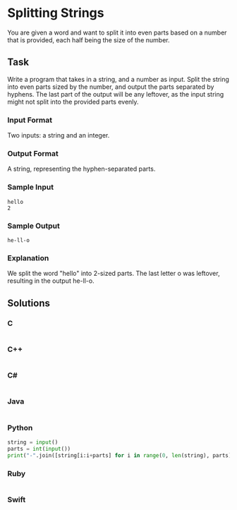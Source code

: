 # Splitting Strings
You are given a word and want to split it into even parts based on a number that is provided, each half being the size of the number.
## Task
Write a program that takes in a string, and a number as input. Split the string into even parts sized by the number, and output the parts separated by hyphens. The last part of the output will be any leftover, as the input string might not split into the provided parts evenly.
### Input Format
Two inputs: a string and an integer.
### Output Format
A string, representing the hyphen-separated parts.
### Sample Input
```
hello
2
```
### Sample Output
```
he-ll-o
```
### Explanation
We split the word "hello" into 2-sized parts. The last letter o was leftover, resulting in the output he-ll-o.
## Solutions
### C
```c
```
### C++
```cpp
```
### C#
```cs
```
### Java
```java
```
### Python
```python
string = input()
parts = int(input())
print("-".join([string[i:i+parts] for i in range(0, len(string), parts)]))
```
### Ruby
```ruby
```
### Swift
```swift
```